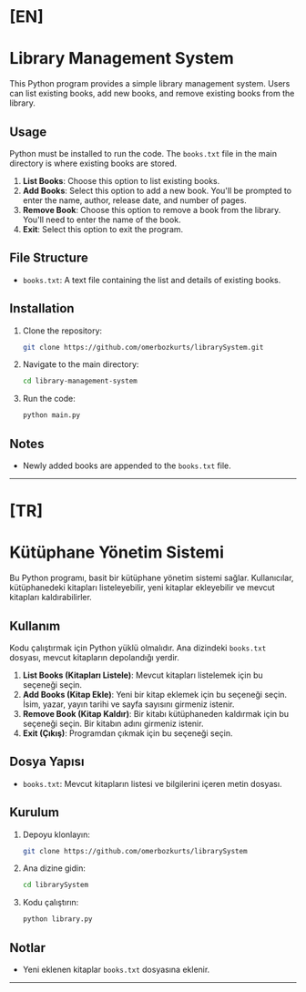 # [EN]
# Library Management System

This Python program provides a simple library management system. Users can list existing books, add new books, and remove existing books from the library.

## Usage

Python must be installed to run the code. The `books.txt` file in the main directory is where existing books are stored.

1. **List Books**: Choose this option to list existing books.
2. **Add Books**: Select this option to add a new book. You'll be prompted to enter the name, author, release date, and number of pages.
3. **Remove Book**: Choose this option to remove a book from the library. You'll need to enter the name of the book.
4. **Exit**: Select this option to exit the program.

## File Structure

- `books.txt`: A text file containing the list and details of existing books.

## Installation

1. Clone the repository:

    ```bash
    git clone https://github.com/omerbozkurts/librarySystem.git
    ```

2. Navigate to the main directory:

    ```bash
    cd library-management-system
    ```

3. Run the code:

    ```bash
    python main.py
    ```

## Notes

- Newly added books are appended to the `books.txt` file.

---


# [TR]
# Kütüphane Yönetim Sistemi

Bu Python programı, basit bir kütüphane yönetim sistemi sağlar. Kullanıcılar, kütüphanedeki kitapları listeleyebilir, yeni kitaplar ekleyebilir ve mevcut kitapları kaldırabilirler.

## Kullanım

Kodu çalıştırmak için Python yüklü olmalıdır. Ana dizindeki `books.txt` dosyası, mevcut kitapların depolandığı yerdir.

1. **List Books (Kitapları Listele)**: Mevcut kitapları listelemek için bu seçeneği seçin.
2. **Add Books (Kitap Ekle)**: Yeni bir kitap eklemek için bu seçeneği seçin. İsim, yazar, yayın tarihi ve sayfa sayısını girmeniz istenir.
3. **Remove Book (Kitap Kaldır)**: Bir kitabı kütüphaneden kaldırmak için bu seçeneği seçin. Bir kitabın adını girmeniz istenir.
4. **Exit (Çıkış)**: Programdan çıkmak için bu seçeneği seçin.

## Dosya Yapısı

- `books.txt`: Mevcut kitapların listesi ve bilgilerini içeren metin dosyası.

## Kurulum

1. Depoyu klonlayın:

    ```bash
    git clone https://github.com/omerbozkurts/librarySystem
    ```

2. Ana dizine gidin:

    ```bash
    cd librarySystem
    ```

3. Kodu çalıştırın:

    ```bash
    python library.py
    ```

## Notlar

- Yeni eklenen kitaplar `books.txt` dosyasına eklenir.

---
